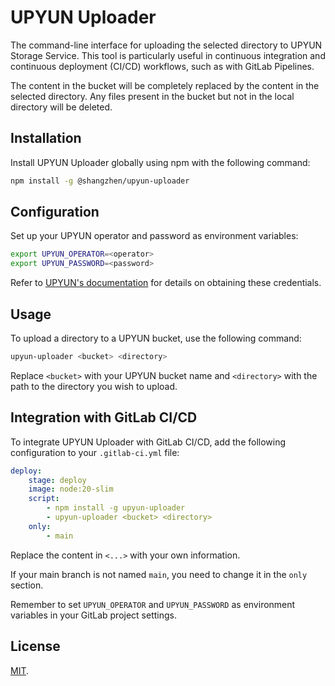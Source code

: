 # UPYUN Uploader

The command-line interface for uploading the selected directory to UPYUN Storage Service. This tool is particularly useful in continuous integration and continuous deployment (CI/CD) workflows, such as with GitLab Pipelines.

The content in the bucket will be completely replaced by the content in the selected directory. Any files present in the bucket but not in the local directory will be deleted.

## Installation

Install UPYUN Uploader globally using npm with the following command:

```bash
npm install -g @shangzhen/upyun-uploader
```

## Configuration

Set up your UPYUN operator and password as environment variables:

```bash
export UPYUN_OPERATOR=<operator>
export UPYUN_PASSWORD=<password>
```

Refer to [UPYUN's documentation](https://docs.upyun.com/guide/) for details on obtaining these credentials.

## Usage

To upload a directory to a UPYUN bucket, use the following command:

```bash
upyun-uploader <bucket> <directory>
```

Replace `<bucket>` with your UPYUN bucket name and `<directory>` with the path to the directory you wish to upload.

## Integration with GitLab CI/CD

To integrate UPYUN Uploader with GitLab CI/CD, add the following configuration to your `.gitlab-ci.yml` file:

```yaml
deploy:
    stage: deploy
    image: node:20-slim
    script:
        - npm install -g upyun-uploader
        - upyun-uploader <bucket> <directory>
    only:
        - main
```

Replace the content in `<...>` with your own information.

If your main branch is not named `main`, you need to change it in the `only` section.

Remember to set `UPYUN_OPERATOR` and `UPYUN_PASSWORD` as environment variables in your GitLab project settings.

## License

[MIT](LICENSE).
